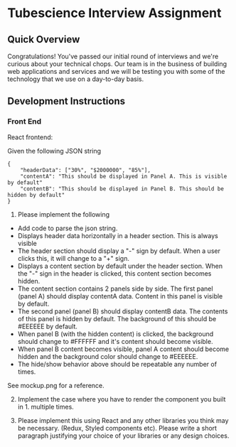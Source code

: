 # Tubescience Interview Assignment

## Quick Overview
Congratulations! You've passed our initial round of interviews and we're
curious about your technical chops. Our team is in the business of building
web applications and services and we will be testing you with some of the
technology that we use on a day-to-day basis.

## Development Instructions

### Front End

React frontend:

Given the following JSON string

    {
        "headerData": ["30%", "$2000000", "85%"],
        "contentA": "This should be displayed in Panel A. This is visible by default"
        "contentB": "This should be displayed in Panel B. This should be hidden by default"
    }

1. Please implement the following

* Add code to parse the json string.
* Displays header data horizontally in a header section. This is always visible
* The header section should display a "-" sign by default. When a user clicks this, it will change to a "+" sign.
* Displays a content section by default under the header section. When the "-" sign in the header is clicked, this content section becomes hidden.
* The content section contains 2 panels side by side. The first panel (panel A) should display contentA data. Content in this panel is visible by default.
* The second panel (panel B) should display contentB data. The contents of this panel is hidden by default. The background of this should be #EEEEEE by default.
* When panel B (with the hidden content) is clicked, the background should change to #FFFFFF and it's content should become visible.
* When panel B content becomes visible, panel A content should become hidden and the background color should change to #EEEEEE.
* The hide/show behavior above should be repeatable any number of times.

See mockup.png for a reference.

2. Implement the case where you have to render the component you built in 1. multiple times.

3. Please implement this using React and any other libraries you think may be necessary. (Redux, Styled components etc). Please write a short paragraph justifying your choice of your libraries or any design choices.
